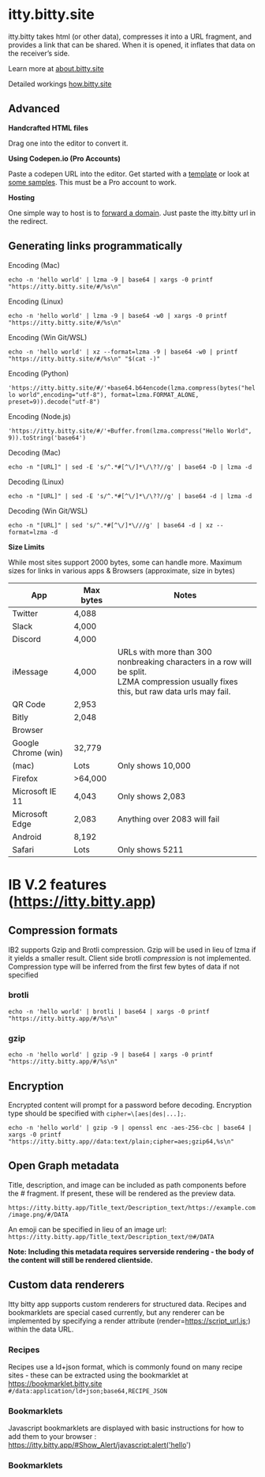 # itty.bitty.site

itty.bitty takes html (or other data), compresses it into a URL fragment, and provides a link that can be shared. When it is opened, it inflates that data on the receiver’s side.

Learn more at [about.bitty.site](http://about.bitty.site)

Detailed workings [how.bitty.site](http://how.bitty.site)

## Advanced

**Handcrafted HTML files**

Drag one into the editor to convert it.

**Using Codepen.io (Pro Accounts)**

Paste a codepen URL into the editor. Get started with a [template](https://codepen.io/pen?template=MXgrEr) or look at [some samples](https://codepen.io/collection/XprVQL/). This must be a Pro account to work.
      
**Hosting**

One simple way to host is to [forward a domain](https://support.google.com/domains/answer/4522141?hl=en). Just paste the itty.bitty url in the redirect.

## Generating links programmatically
Encoding (Mac)

```echo -n 'hello world' | lzma -9 | base64 | xargs -0 printf "https://itty.bitty.site/#/%s\n"```

Encoding (Linux)

```echo -n 'hello world' | lzma -9 | base64 -w0 | xargs -0 printf "https://itty.bitty.site/#/%s\n"```

Encoding (Win Git/WSL)

`echo -n 'hello world' | xz --format=lzma -9 | base64 -w0 | printf "https://itty.bitty.site/#/%s\n" "$(cat -)"`

Encoding (Python)

`'https://itty.bitty.site/#/'+base64.b64encode(lzma.compress(bytes("hello world",encoding="utf-8"), format=lzma.FORMAT_ALONE, preset=9)).decode("utf-8")`

Encoding (Node.js)

`'https://itty.bitty.site/#/'+Buffer.from(lzma.compress("Hello World", 9)).toString('base64')`

Decoding (Mac)

`echo -n "[URL]" | sed -E 's/^.*#[^\/]*\/\??//g' | base64 -D | lzma -d `

Decoding (Linux)

`echo -n "[URL]" | sed -E 's/^.*#[^\/]*\/\??//g' | base64 -d | lzma -d`

Decoding (Win Git/WSL)

`echo -n "[URL]" | sed 's/^.*#[^\/]*\///g' | base64 -d | xz --format=lzma -d`  


**Size Limits**

While most sites support 2000 bytes, some can handle more.
Maximum sizes for links in various apps & Browsers (approximate, size in bytes)

| App	 | Max bytes | Notes|
| - | - | - |
| Twitter    | 4,088	|
| Slack	 | 4,000	|
| Discord	 | 4,000	|
| iMessage	 | 4,000	| URLs with more than 300 nonbreaking characters in a row will be split.<br>LZMA compression usually fixes this, but raw data urls may fail. |
| QR Code	 | 2,953	|
| Bitly	 | 2,048	|
| Browser		
| Google Chrome	(win)  | 32,779|
| (mac)  | Lots	| Only shows 10,000 |
| Firefox	 | >64,000	|
| Microsoft IE 11	 | 4,043 |	Only shows 2,083 |
| Microsoft Edge	 | 2,083 |	Anything over 2083 will fail |
| Android	 | 8,192	|
| Safari | 	Lots	| Only shows 5211 |



# IB V.2 features (https://itty.bitty.app)


## Compression formats
IB2 supports Gzip and Brotli compression. Gzip will be used in lieu of lzma if it yields a smaller result. Client side brotli _compression_ is not implemented. Compression type will be inferred from the first few bytes of data if not specified

### brotli
```echo -n 'hello world' | brotli | base64 | xargs -0 printf "https://itty.bitty.app/#/%s\n"```

### gzip
```echo -n 'hello world' | gzip -9 | base64 | xargs -0 printf "https://itty.bitty.app/#/%s\n"```

## Encryption
Encrypted content will prompt for a password before decoding. Encryption type should be specified with ```cipher=\[aes|des|...];```.


```echo -n 'hello world' | gzip -9 | openssl enc -aes-256-cbc | base64 | xargs -0 printf "https://itty.bitty.app//data:text/plain;cipher=aes;gzip64,%s\n"```


## Open Graph metadata
Title, description, and image can be included as path components before the # fragment. 
If present, these will be rendered as the preview data. 

```https://itty.bitty.app/Title_text/Description_text/https://example.com/image.png/#/DATA```

An emoji can be specified in lieu of an image url:
```https://itty.bitty.app/Title_text/Description_text/🤓#/DATA```

**Note: Including this metadata requires serverside rendering - the body of the content will still be rendered clientside.**


## Custom data renderers
Itty bitty app supports custom renderers for structured data. Recipes and bookmarklets are special cased currently, but any renderer can be implemented by specifying a render attribute (render=https://script_url.js;) within the data URL.


### Recipes
Recipes use a ld+json format, which is commonly found on many recipe sites - these can be extracted using the bookmarklet at https://bookmarklet.bitty.site
```#/data:application/ld+json;base64,RECIPE_JSON```

### Bookmarklets
Javascript bookmarklets are displayed with basic instructions for how to add them to your browser :
https://itty.bitty.app/#Show_Alert/javascript:alert('hello')



### Bookmarklets
